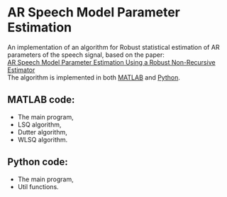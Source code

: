 # AR Speech Model Parameter Estimation
An implementation of an algorithm for Robust statistical estimation of AR parameters of the speech signal,
based on the paper: <br/>
[AR Speech Model Parameter Estimation Using a Robust Non-Recursive Estimator](https://www.researchgate.net/publication/344888800_AR_Speech_Model_Parameter_Estimation_Using_a_Robust_Non-Recursive_Estimator) <br/>
The algorithm is implemented in both [MATLAB](./MATLAB_code) and [Python](./python_code). <br/>

## MATLAB code:
 - The main program,
 - LSQ algorithm,
 - Dutter algorithm,
 - WLSQ algorithm.

## Python code:
 - The main program,
 - Util functions.

